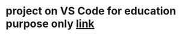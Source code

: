 # project on VS Code for education purpose only [link](https://github.com/raviraj0922/FSJS/blob/main/Project6/index.html)
